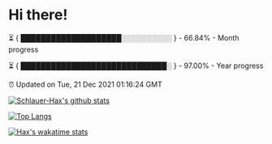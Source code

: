 # Hi there!

⏳ { ████████████████████░░░░░░░░░░ } - 66.84% - Month progress

⏳ { █████████████████████████████░ } - 97.00% - Year progress

⏰ Updated on Tue, 21 Dec 2021 01:16:24 GMT


[![Schlauer-Hax's github stats](https://github-readme-stats.vercel.app/api?username=Schlauer-Hax&show_icons=true&theme=dark&count_private=true)](https://github.com/Schlauer-Hax)


[![Top Langs](https://github-readme-stats.vercel.app/api/top-langs/?username=Schlauer-Hax&layout=compact&theme=dark)](https://github.com/Schlauer-Hax?tab=repositories)


[![Hax's wakatime stats](https://github-readme-stats.vercel.app/api/wakatime?username=Hax&theme=dark)](https://wakatime.com/@Hax)

